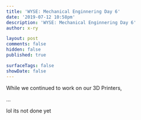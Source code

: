 ```yaml
---
title: 'WYSE: Mechanical Enginnering Day 6'
date: '2019-07-12 10:58pm'
description: 'WYSE: Mechanical Enginnering Day 6'
author: x-ry

layout: post
comments: false
hidden: false
published: true

surfaceTags: false
showDate: false
---
```


While we continued to work on our 3D Printers, 

...

lol its not done yet